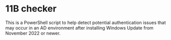 # 11B checker
This is a PowerShell script to help detect potential authentication issues that may occur in an AD environment after installing Windows Update from November 2022 or newer. 
